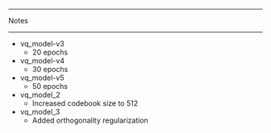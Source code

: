 ***
Notes
***
- vq_model-v3
  - 20 epochs
- vq_model-v4 
  - 30 epochs
- vq_model-v5
  - 50 epochs
- vq_model_2
  - Increased codebook size to 512
- vq_model_3 
  - Added orthogonality regularization
